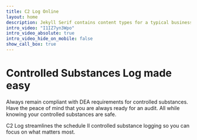 ```yaml
---
title: C2 Log Online
layout: home
description: Jekyll Serif contains content types for a typical business website. The theme is fully responsive, blazing fast and artfully illustrated.
intro_video: "I1IZ7yn3Wpo"
intro_video_absolute: true
intro_video_hide_on_mobile: false
show_call_box: true
---
```


# Controlled Substances Log made easy

Always remain compliant with DEA requirements for controlled substances. Have the peace of mind that you are always ready for an audit. All while knowing your controlled substances are safe.

C2 Log streamlines the schedule II controlled substance logging so you can focus on what matters most.
